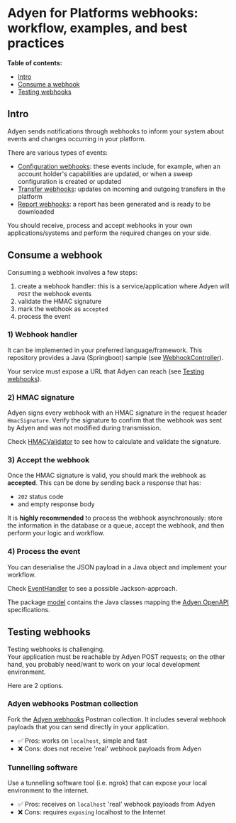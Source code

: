 # Adyen for Platforms webhooks: workflow, examples, and best practices

**Table of contents:**
- [Intro](#intro)
- [Consume a webhook](#consume-a-webhook)
- [Testing webhooks](#testing-webhooks)

## Intro

Adyen sends notifications through webhooks to inform your system about events and changes occurring in your platform.

There are various types of events:
* [Configuration webhooks](https://docs.adyen.com/api-explorer/balanceplatform-webhooks/1/overview): these events include, for example, when an account holder's capabilities are updated, or when a sweep configuration is created or updated
* [Transfer webhooks](https://docs.adyen.com/api-explorer/transfer-webhooks/3/overview): updates on incoming and outgoing transfers in the platform
* [Report webhooks](https://docs.adyen.com/api-explorer/report-webhooks/1/overview): a report has been generated and is ready to be downloaded

You should receive, process and accept webhooks in your own applications/systems and perform the required changes on your side.

## Consume a webhook

Consuming a webhook involves a few steps:
1. create a webhook handler: this is a service/application where Adyen will `POST` the webhook events
2. validate the HMAC signature
3. mark the webhook as `accepted`
4. process the event

### 1) Webhook handler

It can be implemented in your preferred language/framework. This repository provides a Java (Springboot) sample 
(see [WebhookController](src/main/java/com/adyen/examples/controller/WebhookController.java)).

Your service must expose a URL that Adyen can reach (see [Testing webhooks](#testing-webhooks)).

### 2) HMAC signature

Adyen signs every webhook with an HMAC signature in the request header `HmacSignature`. 
Verify the signature to confirm that the webhook was sent by Adyen and was not modified during transmission.

Check [HMACValidator](src/main/java/com/adyen/examples/util/HMACValidator.java) to see how to calculate and validate the signature.

### 3) Accept the webhook

Once the HMAC signature is valid, you should mark the webhook as **accepted**. This can be done by sending back a response that has:
* `202` status code
* and empty response body

It is **highly recommended** to process the webhook asynchronously: store the information in the database or a queue, accept the webhook, and then perform your logic and workflow.

### 4) Process the event

You can deserialise the JSON payload in a Java object and implement your workflow.

Check [EventHandler](src/main/java/com/adyen/examples/util/EventHandler.java) to see a possible Jackson-approach.

The package [model](src/main/java/com/adyen/examples/model) contains the Java classes mapping the [Adyen OpenAPI](https://github.com/Adyen/adyen-openapi) specifications.

## Testing webhooks

Testing webhooks is challenging.   
Your application must be reachable by Adyen POST requests; on the other hand, you probably
need/want to work on your local development environment.

Here are 2 options.

### Adyen webhooks Postman collection

Fork the [Adyen webhooks](https://www.postman.com/adyendev/workspace/adyen-webhooks/collection/25716737-fc09efa0-5a7e-4611-ac48-9900946393b0) Postman collection.
It includes several webhook payloads that you can send directly in your application.
- ✅ Pros: works on `localhost`, simple and fast
- ❌ Cons: does not receive 'real' webhook payloads from Adyen

### Tunnelling software

Use a tunnelling software tool (i.e. ngrok) that can expose your local environment to the internet.

- ✅ Pros: receives on `localhost` 'real' webhook payloads from Adyen
- ❌ Cons: requires `exposing` localhost to the Internet
